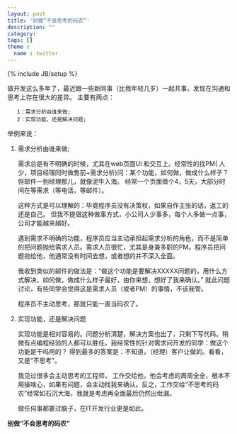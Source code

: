 ```yaml
---
layout: post
title: '别做“不会思考的码农”'
description: ""
category: 
tags: []
theme :
  name : twitter
---
```

{% include JB/setup %}

做开发这么多年了，最近跟一些新同事（比我年轻几岁）一起共事。发现在沟通和思考上存在很大的差异。
主要有两点：

       1：需求分析由谁来做;
       2：实现功能，还是解决问题;
 
举例来说：
1. 需求分析由谁来做;

	需求总是有不明确的时候，尤其在web页面UI 和交互上。经常性的找PM( 人少，项目经理同时做售前+需求分析)问：某个功能，如何做，做成什么样子？但邮件一到经理那儿，就像泥牛入海。 经常一个页面做个4，5天，大部分时间在等需求（等电话，等邮件）。 

	这种方式是可以理解的：毕竟程序员没有决策权，如果自作主张的话，返工的还是自己。 但我不提倡这种做事方式，小公司人少事多，每个人多做一点事，公司才能越来越好。

	遇到需求不明确的功能，程序员应当主动承担起需求分析的角色，而不是简单的把问题抛给需求人员。需求人员很忙，尤其是身兼多职的PM。程序员把问题抛给他，他通常没有时间去想，或者想的并不深入全面。

	我收到类似的邮件的做法是：“做这个功能是要解决XXXXX问题的，用什么方式解决，如何做，做成什么样子最好，由你来想，想好了我来确认。”   就此问题讨论，有些同学会觉得这是需求人员（或者PM）的事情，不该我管。 

	程序员不主动思考，那就只能一直当码农了。
	 
2. 实现功能，还是解决问题

	实现功能是相对容易的。问题分析清楚，解决方案也出了，只剩下写代码。稍微有点编程经验的人都可以胜任。我经常性的针对需求问开发的同学：做这个功能是干吗用的？ 得到最多的答案是：不知道，（经理）客户让做的。看看，又是“不思考”。

	我见过很多会主动思考的工程师， 工作交给他，他会考虑的周周全全，根本不用操啥心，如果有问题，会主动找我来确认。反之，工作交给“不思考的码农”经常如石沉大海，我就是考虑再全面最后仍然出纰漏。

	做任何事都要过脑子，在IT开发行业更是如此。
 
**别做“不会思考的码农”**
